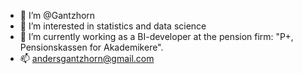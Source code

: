 - 👋 I’m @Gantzhorn
- 👀 I’m interested in statistics and data science
- 🌱 I’m currently working as a BI-developer at the pension firm: "P+, Pensionskassen for Akademikere".
- 📫 andersgantzhorn@gmail.com

<!---
Gantzhorn/Gantzhorn is a ✨ special ✨ repository because its `README.md` (this file) appears on your GitHub profile.
You can click the Preview link to take a look at your changes.
--->
